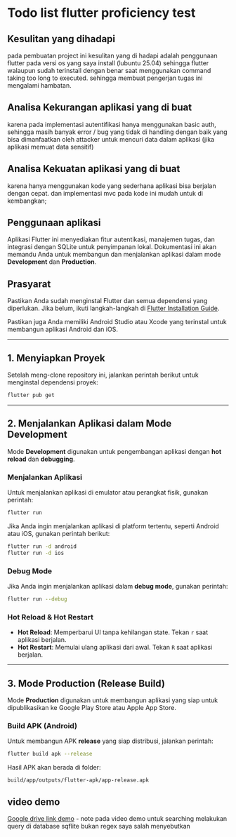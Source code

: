 
# Todo list flutter proficiency test

## Kesulitan yang dihadapi
pada pembuatan project ini kesulitan yang di hadapi adalah penggunaan flutter pada versi os yang saya install (lubuntu 25.04) sehingga flutter walaupun sudah terinstall dengan benar saat menggunakan command taking too long to executed. sehingga membuat pengerjan tugas ini mengalami hambatan.
## Analisa Kekurangan aplikasi yang di buat 
karena pada implementasi autentifikasi hanya menggunakan basic auth, sehingga masih banyak error / bug yang tidak di handling dengan baik yang bisa dimanfaatkan oleh attacker untuk mencuri data dalam aplikasi (jika aplikasi memuat data sensitif)
## Analisa Kekuatan aplikasi yang di buat
karena hanya menggunakan kode yang sederhana aplikasi bisa berjalan dengan cepat. dan implementasi mvc pada kode ini mudah untuk di kembangkan;



## Penggunaan aplikasi

Aplikasi Flutter ini menyediakan fitur autentikasi, manajemen tugas, dan integrasi dengan SQLite untuk penyimpanan lokal. Dokumentasi ini akan memandu Anda untuk membangun dan menjalankan aplikasi dalam mode **Development** dan **Production**.

## Prasyarat

Pastikan Anda sudah menginstal Flutter dan semua dependensi yang diperlukan. Jika belum, ikuti langkah-langkah di [Flutter Installation Guide](https://flutter.dev/docs/get-started/install).

Pastikan juga Anda memiliki Android Studio atau Xcode yang terinstal untuk membangun aplikasi Android dan iOS.

---

## 1. Menyiapkan Proyek

Setelah meng-clone repository ini, jalankan perintah berikut untuk menginstal dependensi proyek:

```bash
flutter pub get
```

---

## 2. Menjalankan Aplikasi dalam Mode Development

Mode **Development** digunakan untuk pengembangan aplikasi dengan **hot reload** dan **debugging**.

### Menjalankan Aplikasi

Untuk menjalankan aplikasi di emulator atau perangkat fisik, gunakan perintah:

```bash
flutter run
```

Jika Anda ingin menjalankan aplikasi di platform tertentu, seperti Android atau iOS, gunakan perintah berikut:

```bash
flutter run -d android
flutter run -d ios
```

### Debug Mode

Jika Anda ingin menjalankan aplikasi dalam **debug mode**, gunakan perintah:

```bash
flutter run --debug
```

### Hot Reload & Hot Restart

- **Hot Reload**: Memperbarui UI tanpa kehilangan state. Tekan `r` saat aplikasi berjalan.
- **Hot Restart**: Memulai ulang aplikasi dari awal. Tekan `R` saat aplikasi berjalan.

---

## 3. Mode Production (Release Build)

Mode **Production** digunakan untuk membangun aplikasi yang siap untuk dipublikasikan ke Google Play Store atau Apple App Store.

### Build APK (Android)

Untuk membangun APK **release** yang siap distribusi, jalankan perintah:

```bash
flutter build apk --release
```

Hasil APK akan berada di folder:

```
build/app/outputs/flutter-apk/app-release.apk
```

## video demo 

[Google drive link demo](https://drive.google.com/file/d/1o1OEGXgFgpBZ2128qiRFRRY0DRzKk1WO/view?usp=sharing) - note pada video demo untuk searching melakukan query di database sqflite bukan regex saya salah menyebutkan
